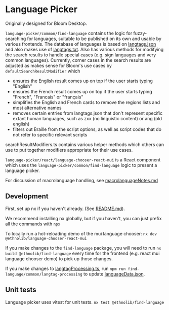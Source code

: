 # Language Picker

Originally designed for Bloom Desktop.

`language-picker/common/find-language` contains the logic for fuzzy-searching for languages, suitable to be published on its own and usable by various frontends. The database of languages is based on [langtags.json](https://github.com/silnrsi/langtags) and also makes use of [langtags.txt](https://github.com/silnrsi/langtags/blob/master/doc/tagging.md#langtagstxt). Also has various methods for modifying the search results to handle special cases (e.g. sign languages and very common languages). Currently, corner cases in the search results are adjusted as makes sense for Bloom's use cases by `defaultSearchResultModifier` which

- ensures the English result comes up on top if the user starts typing "English"
- ensures the French result comes up on top if the user starts typing "French", "Francais" or "français"
- simplifies the English and French cards to remove the regions lists and most alternative names
- removes certain entries from langtags.json that don't represent specific extant human languages, such as zxx (no linguistic content) or ang (old english)
- filters out Braille from the script options, as well as script codes that do not refer to specific relevant scripts

searchResultModifiers.ts contains various helper methods which others can use to put together modifiers appropriate for their use cases.

`language-picker/react/language-chooser-react-mui` is a React component which uses the `language-picker/common/find-language` logic to present a language picker.

For discussion of macrolanguage handling, see [macrolanguageNotes.md](macrolanguageNotes.md)

## Development

First, set up nx if you haven't already. (See [README.md](../../README.md)).

We recommend installing nx globally, but if you haven't, you can just prefix all the commands with `npx`

To locally run a hot-reloading demo of the mui language chooser: `nx dev @ethnolib/language-chooser-react-mui`

If you make changes to the `find-language` package, you will need to run `nx build @ethnolib/find-language` every time for the frontend (e.g. react mui language chooser demo) to pick up those changes.

If you make changes to [langtagProcessing.ts](common/find-language/langtagProcessing.ts), run `npm run find-language/common/langtag-processing` to update [languageData.json](common/find-language/languageData.json).

## Unit tests

Language picker uses vitest for unit tests.
`nx test @ethnolib/find-language`
